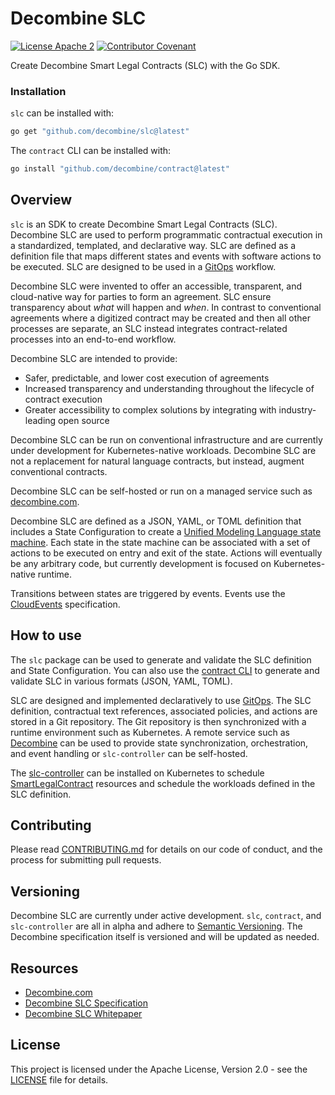# Decombine SLC 
[![License Apache 2][License-Image]][License-Url] [![Contributor Covenant](https://img.shields.io/badge/Contributor%20Covenant-2.1-4baaaa.svg)](CODE_OF_CONDUCT.md)

[License-Url]: https://www.apache.org/licenses/LICENSE-2.0
[License-Image]: https://img.shields.io/badge/License-Apache2-blue.svg

Create Decombine Smart Legal Contracts (SLC) with the Go SDK.

### Installation

`slc` can be installed with:

```bash
go get "github.com/decombine/slc@latest"
```

The `contract` CLI can be installed with:

```bash
go install "github.com/decombine/contract@latest"
```

## Overview

`slc` is an SDK to create Decombine Smart Legal Contracts (SLC). Decombine SLC are used to perform programmatic contractual
execution in a standardized, templated, and declarative way. SLC are defined as a definition file that maps different
states and events with software actions to be executed. SLC are designed to be used in a [GitOps](https://www.gitops.tech/) workflow.

Decombine SLC were invented to offer an accessible, transparent, and cloud-native way for parties to form an agreement.
SLC ensure transparency about *what* will happen and *when*. In contrast to conventional agreements where a digitized
contract may be created and then all other processes are separate, an SLC instead integrates contract-related processes
into an end-to-end workflow.

Decombine SLC are intended to provide:

- Safer, predictable, and lower cost execution of agreements
- Increased transparency and understanding throughout the lifecycle of contract execution
- Greater accessibility to complex solutions by integrating with industry-leading open source

Decombine SLC can be run on conventional infrastructure and are currently under development for Kubernetes-native
workloads. Decombine SLC are not a replacement for natural language contracts, but instead, augment conventional contracts.

Decombine SLC can be self-hosted or run on a managed service such as [decombine.com](https://decombine.com).

Decombine SLC are defined as a JSON, YAML, or TOML definition that includes a State Configuration to create a [Unified Modeling
Language state machine](https://en.wikipedia.org/wiki/UML_state_machine). Each state in the state machine can be associated
with a set of actions to be executed on entry and exit of the state. Actions will eventually be any arbitrary code, but currently
development is focused on Kubernetes-native runtime.

Transitions between states are triggered by events. Events use the [CloudEvents](https://cloudevents.io/) specification.

## How to use

The `slc` package can be used to generate and validate the SLC definition and State Configuration. You can also use the
[contract CLI](https://github.com/decombine/contract) to generate and validate SLC in various formats (JSON, YAML, TOML).

SLC are designed and implemented declaratively to use [GitOps](https://www.gitops.tech/). The SLC definition, contractual text references, associated 
policies, and actions are stored in a Git repository. The Git repository is then synchronized with a runtime environment such as
Kubernetes. A remote service such as [Decombine](https://decombine.com) can be used to provide state synchronization, orchestration,
and event handling or `slc-controller` can be self-hosted.

The [slc-controller](https://github.com/decombine/slc-controller) can be installed on Kubernetes to schedule [SmartLegalContract]()
resources and schedule the workloads defined in the SLC definition.

## Contributing

Please read [CONTRIBUTING.md](CONTRIBUTING.md) for details on our code of conduct, and the process for submitting pull requests.

## Versioning

Decombine SLC are currently under active development. `slc`, `contract`, and `slc-controller` are all in alpha and adhere to
[Semantic Versioning](https://semver.org/). The Decombine specification itself is versioned and will be updated as needed.

## Resources

- [Decombine.com](https://decombine.com)
- [Decombine SLC Specification]()
- [Decombine SLC Whitepaper]()

## License

This project is licensed under the Apache License, Version 2.0 - see the [LICENSE](LICENSE) file for details.